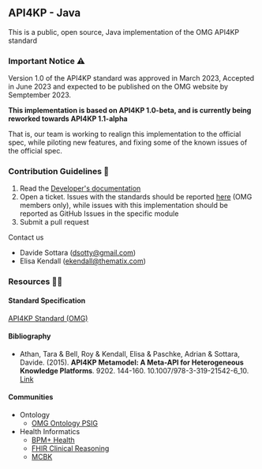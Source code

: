 ## API4KP - Java

This is a public, open source, Java implementation of the OMG API4KP standard 

### Important Notice ⚠️
Version 1.0 of the API4KP standard was approved in March 2023, Accepted in June 2023 and expected to be published on the OMG website by Semptember 2023.

**This implementation is based on API4KP 1.0-beta, and is currently being reworked towards API4KP 1.1-alpha**

That is, our team is working to realign this implementation to the official spec, while piloting new features, and fixing some of the known issues of the official spec. 

### Contribution Guidelines 🌈

1. Read the [Developer's documentation](https://api4kbs.github.io/)
2. Open a ticket. Issues with the standards should be reported [here](https://solitaire.omg.org/) (OMG members only), while issues with this implementation should be reported as GitHub Issues in the specific module
3. Submit a pull request

Contact us
* Davide Sottara (dsotty@gmail.com)
* Elisa Kendall (ekendall@thematix.com)


### Resources 👩‍💻

#### Standard Specification
[API4KP Standard (OMG)](https://www.omg.org/spec/API4KP/)

#### Bibliography
* Athan, Tara & Bell, Roy & Kendall, Elisa & Paschke, Adrian & Sottara, Davide. (2015). **API4KP Metamodel: A Meta-API for Heterogeneous Knowledge Platforms**. 9202. 144-160. 10.1007/978-3-319-21542-6_10. [Link](https://www.researchgate.net/publication/300650869_API4KP_Metamodel_A_Meta-API_for_Heterogeneous_Knowledge_Platforms)

#### Communities
* Ontology
  * [OMG Ontology PSIG](https://www.omg.org/ontology/)
* Health Informatics
  * [BPM+ Health](https://www.bpm-plus.org/)
  * [FHIR Clinical Reasoning](http://www.hl7.org/FHIR/clinicalreasoning-module.html)
  * [MCBK](https://mobilizecbk.med.umich.edu/)
